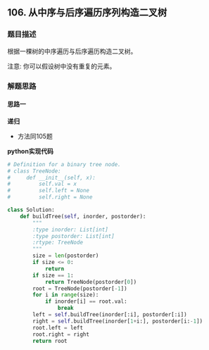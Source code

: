 ## 106. 从中序与后序遍历序列构造二叉树
### 题目描述
根据一棵树的中序遍历与后序遍历构造二叉树。

注意:
你可以假设树中没有重复的元素。
### 解题思路
#### 思路一
**递归**
- 方法同105题

**python实现代码**
```python
# Definition for a binary tree node.
# class TreeNode:
#     def __init__(self, x):
#         self.val = x
#         self.left = None
#         self.right = None

class Solution:
    def buildTree(self, inorder, postorder):
        """
        :type inorder: List[int]
        :type postorder: List[int]
        :rtype: TreeNode
        """
        size = len(postorder)
        if size <= 0:
            return 
        if size == 1:
            return TreeNode(postorder[0])
        root = TreeNode(postorder[-1])
        for i in range(size):
            if inorder[i] == root.val:
                break
        left = self.buildTree(inorder[:i], postorder[:i])
        right = self.buildTree(inorder[1+i:], postorder[i:-1])
        root.left = left
        root.right = right
        return root

```

